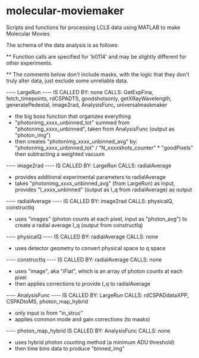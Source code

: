 # molecular-moviemaker
Scripts and functions for processing LCLS data using MATLAB to make Molecular Movies

The schema of the data analysis is as follows:

** Function calls are specified for 'b0114' and may be slightly different for other experiments.

** The comments below don't include masks, with the logic that they don't truly alter data, just exclude some unreliable data.


---- LargeRun ----
IS CALLED BY: none
CALLS: GetExpFina, fetch_timepoints, rdCSPADTS, goodshotsonly, getXRayWavelength, generatePedestal, image2rad, AnalysisFunc, universalmaskmaker
+ the big boss function that organizes everything
+ "photonimg_xxxx_unbinned_tot" summed from "photonimg_xxxx_unbinned", taken from AnalysisFunc (output as "photon_img")
+ then creates "photonimg_xxxx_unbinned_avg" by: "photonimg_xxxx_unbinned_tot" / "N_xxxxshots_counter" * "goodPixels" then subtracting a weighted vacuum

---- image2rad ----
IS CALLED BY: LargeRun
CALLS: radialAverage
+ provides additional experimental parameters to radialAverage
+ takes "photonimg_xxxx_unbinned_avg" (from LargeRun) as input, provides "I_xxxx_unbinned" (output as I_q from radialAverage) as output

---- radialAverage ----
IS CALLED BY: image2rad
CALLS: physicalQ, constructIq
+ uses "images" (photon counts at each pixel, input as "photon_avg") to create a radial average I_q (output from constructIq)

---- physicalQ ----
IS CALLED BY: radialAverage
CALLS: none
+ uses detector geometry to convert physical space to q space 

---- constructIq ----
IS CALLED BY: radialAverage
CALLS: none
+ uses "image", aka "iFlat", which is an array of photon counts at each pixel
+ then applies corrections to provide I_q to radialAverage

---- AnalysisFunc ----
IS CALLED BY: LargeRun
CALLS: rdCSPADdataXPP, CSPADtoMS, photon_map_hybrid
+ only input is from "in_struc"
+ applies common mode and gain corrections (to masks)

---- photon_map_hybrid
IS CALLED BY: AnalysisFunc
CALLS: none
+ uses hybrid photon counting method (a minimum ADU threshold)
+ then time bins data to produce "binned_img"

